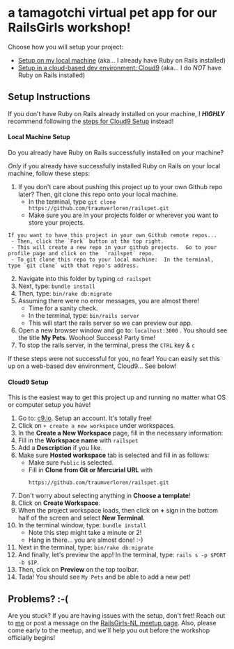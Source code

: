 # a tamagotchi virtual pet app for our RailsGirls workshop!

Choose how you will setup your project:

* [Setup on my local machine](#local-machine-setup) (aka... I already have Ruby on Rails installed)
* [Setup in a cloud-based dev environment: Cloud9](#cloud9-setup) (aka... I do _NOT_ have Ruby on Rails installed)

## Setup Instructions

If you don't have Ruby on Rails already installed on your machine, I **_HIGHLY_** recommend
following the [steps for Cloud9 Setup](#cloud9-setup) instead!

#### Local Machine Setup

Do you already have Ruby on Rails successfully installed on your machine?

_Only_ if you already have successfully installed Ruby on Rails on your local machine, follow these steps:
  1. If you don't care about pushing this project up to your own Github repo later? Then, git clone this repo onto your local machine.  
      - In the terminal, type `git clone https://github.com/traumverloren/railspet.git`
      - Make sure you are in your projects folder or wherever you want to store your projects.

    If you want to have this project in your own Github remote repos...
     - Then, click the `Fork` button at the top right.  
     - This will create a new repo in your github projects.  Go to your profile page and click on the  `railspet` repo.
     - To git clone this repo to your local machine:  In the terminal, type `git clone` with that repo's address.

  2.  Navigate into this folder by typing `cd railspet`
  2.  Next, type: `bundle install`
  3.  Then, type: `bin/rake db:migrate`
  4.  Assuming there were no error messages, you are almost there!  
      - Time for a sanity check.
      - In the terminal, type: `bin/rails server`
      - This will start the rails server so we can preview our app.  
  5.  Open a new browser window and go to: `localhost:3000` .  You should see the title **My Pets**.  Woohoo!  Success!  Party time!
  6.  To stop the rails server, in the terminal, press the `CTRL` key & `c`


If these steps were not successful for you, no fear!  You can easily set this up on a web-based dev environment, Cloud9... See below!

#### Cloud9 Setup

  This is the easiest way to get this project up and running no matter what OS or computer setup you have!

  1.  Go to: [c9.io](https://c9.io).  Setup an account.  It's totally free!
  2.  Click on `+ create a new workspace` under workspaces.
  3.  In the **Create a New Workspace** page, fill in the necessary information:
  4.  Fill in the **Workspace name** with `railspet`
  5.  Add a **Description** if you like.
  6.  Make sure **Hosted workspace** tab is selected and fill in as follows:
      - Make sure `Public` is selected.
      - Fill in **Clone from Git or Mercurial URL** with
        ```
        https://github.com/traumverloren/railspet.git
        ```
  7.  Don't worry about selecting anything in **Choose a template**!
  8.  Click on **Create Workspace**.
  9.  When the project workspace loads, then click on **+** sign in the bottom half of the screen and select **New Terminal**.
  10. In the terminal window, type: `bundle install`
      - Note this step might take a minute or 2!
      - Hang in there... you are almost done! :-)
  11. Next in the terminal, type: `bin/rake db:migrate`
  12. And finally, let's preview the app!  In the terminal, type: `rails s -p $PORT -b $IP`.
  13. Then, click on **Preview** on the top toolbar.
  14. Tada!  You should see `My Pets` and be able to add a new pet!


## Problems? :-(

Are you stuck?  If you are having issues with the setup, don't fret!  Reach out to [me](mailto:traumverloren@gmail.com) or post a message on the [RailsGirls-NL meetup page](http://www.meetup.com/RailsGirls-NL/).  Also, please come early to the meetup, and we'll help you out before the workshop officially begins!
